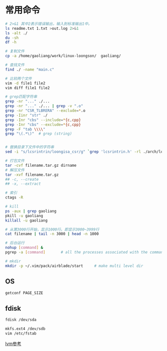 # 常用命令
```bash
# 2>&1 其中2表示错误输出，输入到标准输出1中。
ls readme.txt 1.txt >out.log 2>&1
ls -alt ./
du -sh
df -h

# 复制文件
cp -a /home/gaoliang/work/linux-loongson/  gaoliang/

# 查找文件
find ./ -name "main.c"

# 比较两个文件
vim -d file1 file2
vim diff file1 file2

# grep匹配字符串
grep -nr "..." ./...
grep -nr "..." ./... | grep -v ".o"
grep -nr "CSR_TLBRERA" --exclude=*.o
grep -Iinr "str" ./
grep -Inr "cbs" --include=*{c,cpp}
grep -Inr "cbs" --exclude=*{c,cpp}
grep -F "tab \\\\"
grep "\(.*\)"  # grep (string)


# 替换目录下文件中的字符串
sed -i "s/lcsrintrin/loongisa_csr/g" `grep 'lcsrintrin.h' -rl ./arch/loongarch`

# 打包文件
tar -cvf filename.tar.gz dirname
# 解压文件
tar -xvf filename.tar.gz
## -c, --create
## -x, --extract

# 索引
ctags -R

# kill
ps -aux | grep gaoliang
pkill -u gaoliang
killall -u gaoliang

# 从第3000行开始，显示1000行。即显示3000~3999行
cat filename | tail -n 3000 | head -n 1000

# 后台运行
nohup [command] &
pgrep -a [command]       # all the processes associated with the command.

# mkdir
mkdir -p ~/.vim/pack/airblade/start     # make multi level dir
```

## OS
```bash
getconf PAGE_SIZE
```

## fdisk
```bash
fdisk /dev/sda

mkfs.ext4 /dev/sdb
vim /etc/fstab
```

[lvm参考](https://link.segmentfault.com/?enc=cx6JzIz4b89CBu%2BN8tIAIQ%3D%3D.7PpYyeW%2BOPf88oUh3N4V34GpWu6ftE66u7YfH2Uv2n6hMxRXhiNtFVc8ZZMaGllP0KXHNeaszdd0cuui9ZmseQ%3D%3D)